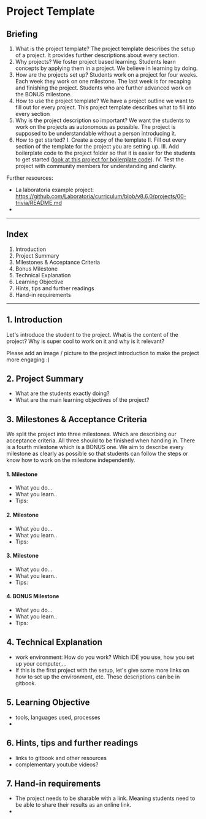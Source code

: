 # Project Template

## Briefing
1. What is the project template? The project template describes the setup of a project. It provides further descriptions about every section. 
2. Why projects? We foster project based learning. Students learn concepts by applying them in a project. We believe in learning by doing.
3. How are the projects set up? Students work on a project for four weeks. Each week they work on one milestone. The last week is for recaping and finishing the project. Students who are further advanced work on the BONUS milestone.
4. How to use the project template? We have a project outline we want to fill out for every project. This project template describes what to fill into every section
5. Why is the project description so important? We want the students to work on the projects as autonomous as possible. The project is supposed to be understandable without a person introducing it.
6. How to get started?
   I. Create a copy of the template 
   II. Fill out every section of the template for the project you are setting up.
   III. Add boilerplate code to the project folder so that it is easier for the students to get started ([look at this project for boilerplate code](https://github.com/Laboratoria/curriculum/blob/v8.6.0/projects/00-trivia/README.md)).
   IV. Test the project with community members for understanding and clarity.

   

Further resources:
- La laboratoria example project: https://github.com/Laboratoria/curriculum/blob/v8.6.0/projects/00-trivia/README.md
- 

----------

## Index
1. Introduction
2. Project Summary
3. Milestones & Acceptance Criteria
4. Bonus Milestone
5. Technical Explanation
6. Learning Objective
7. Hints, tips and further readings
8. Hand-in requirements

----------

## 1. Introduction
Let's introduce the student to the project. What is the content of the project? Why is super cool to work on it and why is it relevant?

Please add an image / picture to the project introduction to make the project more engaging :) 

## 2. Project Summary

- What are the students exactly doing? 
- What are the main learning objectives of the project?

## 3. Milestones & Acceptance Criteria
We split the project into three milestones. Which are describing our acceptance criteria. All three should to be finished when handing in. There is a fourth milestone which is a BONUS one.
We aim to describe every milestone as clearly as possible so that students can follow the steps or know how to work on the milestone independently.

#### 1. Milestone
- What you do...
- What you learn..
- Tips:

#### 2. Milestone
- What you do...
- What you learn..
- Tips:

  
#### 3. Milestone
- What you do...
- What you learn..
- Tips:
  
#### 4. BONUS Milestone
- What you do...
- What you learn..
- Tips:

## 4. Technical Explanation

- work environment: How do you work? Which IDE you use, how you set up your computer,...
- If this is the first project with the setup, let's give some more links on how to set up the environment, etc. These descriptions can be in gitbook.

## 5. Learning Objective
- tools, languages used, processes
- 

## 6. Hints, tips and further readings

- links to gitbook and other resources
- complementary youtube videos? 

## 7. Hand-in requirements
- The project needs to be sharable with a link. Meaning students need to be able to share their results as an online link.
- 
